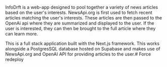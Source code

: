 InfoDrft is a web-app designed to pool together a variety of news articles based on the user's interests. NewsApi.org is first used to fetch recent articles matching the user's interests. These articles are then passed to the OpenAi api where they are summarized and displayed to the user. If the user is interested, they can then be brought to the full article where they can learn more.

This is a full stack application built with the Next.js framework. This works alongside a PostgresSQL database hosted on Supabase and makes use of NewsApi.org and OpenAI API for providing articles to the user.#   F o r c e   r e d e p l o y  
 